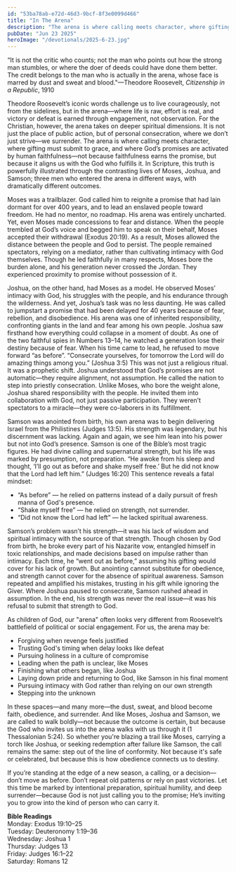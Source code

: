 ```yaml
---
id: "53ba78ab-e72d-46d3-9bcf-8f3e0099d466"
title: "In The Arena"
description: "The arena is where calling meets character, where gifting must submit to grace, and where God’s promises are activated by human faithfulness—not because faithfulness earns the promise, but because it aligns us with the God who fulfills it."
pubDate: "Jun 23 2025"
heroImage: "/devotionals/2025-6-23.jpg"
---
```


“It is not the critic who counts; not the man who points out how the strong man stumbles, or where the doer of deeds could have done them better. The credit belongs to the man who is actually in the arena, whose face is marred by dust and sweat and blood."—Theodore Roosevelt, _Citizenship in a Republic_, 1910

Theodore Roosevelt’s iconic words challenge us to live courageously, not from the sidelines, but in the arena—where life is raw, effort is real, and victory or defeat is earned through engagement, not observation. For the Christian, however, the arena takes on deeper spiritual dimensions. It is not just the place of public action, but of personal consecration, where we don’t just strive—we surrender. The arena is where calling meets character, where gifting must submit to grace, and where God’s promises are activated by human faithfulness—not because faithfulness earns the promise, but because it aligns us with the God who fulfills it. In Scripture, this truth is powerfully illustrated through the contrasting lives of Moses, Joshua, and Samson; three men who entered the arena in different ways, with dramatically different outcomes.

Moses was a trailblazer. God called him to reignite a promise that had lain dormant for over 400 years, and to lead an enslaved people toward freedom. He had no mentor, no roadmap. His arena was entirely uncharted. Yet, even Moses made concessions to fear and distance. When the people trembled at God’s voice and begged him to speak on their behalf, Moses accepted their withdrawal (Exodus 20:19). As a result, Moses allowed the distance between the people and God to persist. The people remained spectators, relying on a mediator, rather than cultivating intimacy with God themselves. Though he led faithfully in many respects, Moses bore the burden alone, and his generation never crossed the Jordan. They experienced proximity to promise without possession of it.

Joshua, on the other hand, had Moses as a model. He observed Moses’ intimacy with God, his struggles with the people, and his endurance through the wilderness. And yet, Joshua’s task was no less daunting. He was called to jumpstart a promise that had been delayed for 40 years because of fear, rebellion, and disobedience. His arena was one of inherited responsibility, confronting giants in the land and fear among his own people. Joshua saw firsthand how everything could collapse in a moment of doubt. As one of the two faithful spies in Numbers 13–14, he watched a generation lose their destiny because of fear. When his time came to lead, he refused to move forward “as before”. “Consecrate yourselves, for tomorrow the Lord will do amazing things among you.” (Joshua 3:5) This was not just a religious ritual. It was a prophetic shift. Joshua understood that God’s promises are not automatic—they require alignment, not assumption. He called the nation to step into priestly consecration. Unlike Moses, who bore the weight alone, Joshua shared responsibility with the people. He invited them into collaboration with God, not just passive participation. They weren’t spectators to a miracle—they were co-laborers in its fulfillment.

Samson was anointed from birth, his own arena was to begin delivering Israel from the Philistines (Judges 13:5). His strength was legendary, but his discernment was lacking. Again and again, we see him lean into his power but not into God’s presence. Samson is one of the Bible’s most tragic figures. He had divine calling and supernatural strength, but his life was marked by presumption, not preparation. “He awoke from his sleep and thought, ‘I’ll go out as before and shake myself free.’ But he did not know that the Lord had left him.” (Judges 16:20) This sentence reveals a fatal mindset:

- “As before” — he relied on patterns instead of a daily pursuit of fresh manna of God's presence.
- “Shake myself free” — he relied on strength, not surrender.
- “Did not know the Lord had left” — he lacked spiritual awareness.

Samson’s problem wasn’t his strength—it was his lack of wisdom and spiritual intimacy with the source of that strength. Though chosen by God from birth, he broke every part of his Nazarite vow, entangled himself in toxic relationships, and made decisions based on impulse rather than intimacy. Each time, he “went out as before,” assuming his gifting would cover for his lack of growth. But anointing cannot substitute for obedience, and strength cannot cover for the absence of spiritual awareness. Samson repeated and amplified his mistakes, trusting in his gift while ignoring the Giver. Where Joshua paused to consecrate, Samson rushed ahead in assumption. In the end, his strength was never the real issue—it was his refusal to submit that strength to God.

As children of God, our "arena" often looks very different from Roosevelt’s battlefield of political or social engagement. For us, the arena may be:

- Forgiving when revenge feels justified
- Trusting God's timing when delay looks like defeat
- Pursuing holiness in a culture of compromise
- Leading when the path is unclear, like Moses
- Finishing what others began, like Joshua
- Laying down pride and returning to God, like Samson in his final moment
- Pursuing intimacy with God rather than relying on our own strength
- Stepping into the unknown

In these spaces—and many more—the dust, sweat, and blood become faith, obedience, and surrender. And like Moses, Joshua and Samson, we are called to walk boldly—not because the outcome is certain, but because the God who invites us into the arena walks with us through it (1 Thessalonian 5:24). So whether you're blazing a trail like Moses, carrying a torch like Joshua, or seeking redemption after failure like Samson, the call remains the same: step out of the line of conformity. Not because it's safe or celebrated, but because this is how obedience connects us to destiny.

If you’re standing at the edge of a new season, a calling, or a decision—don’t move as before. Don’t repeat old patterns or rely on past victories. Let this time be marked by intentional preparation, spiritual humility, and deep surrender—because God is not just calling you to the promise; He’s inviting you to grow into the kind of person who can carry it.

**Bible Readings**<br />
Monday: Exodus 19:10–25<br />
Tuesday: Deuteronomy 1:19–36<br />
Wednesday: Joshua 1<br />
Thursday: Judges 13<br />
Friday: Judges 16:1–22<br />
Saturday: Romans 12
